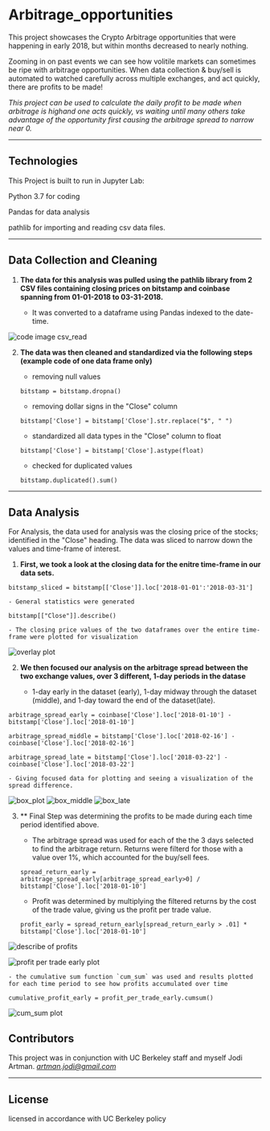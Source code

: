 # Arbitrage_opportunities
This project showcases the Crypto Arbitrage opportunities that were happening in early 2018, but within months decreased to nearly nothing. 

Zooming in on past events we can see how volitile markets can sometimes be ripe with arbitrage opportunities. When data collection & buy/sell is automated to watched carefully across multiple exchanges, and act quickly, there are profits to be made!

*This project can be used to calculate the daily profit to be made when arbitrage is highand one acts quickly, vs waiting until many others take advantage of the opportunity first causing the arbitrage spread to narrow near 0.*

---

## Technologies

This Project is built to run in Jupyter Lab:

 Python 3.7 for coding
 
 Pandas for data analysis
 
 pathlib for importing and reading csv data files.


---

## Data Collection and Cleaning

1. **The data for this analysis was pulled using the pathlib library from 2 CSV files containing closing prices on bitstamp and coinbase spanning from 01-01-2018 to 03-31-2018.** 

    - It was converted to a dataframe using Pandas indexed to the date-time. 

![code image csv_read]("./images/image_csv_read.png")

2. **The data was then cleaned and standardized via the following steps (example code of one data frame only)**

    - removing null values
    
    `bitstamp = bitstamp.dropna()`
    
    - removing dollar signs in the "Close" column
    
    `bitstamp['Close'] = bitstamp['Close'].str.replace("$", " ")`
    
    - standardized all data types in the "Close" column to float
    
    `bitstamp['Close'] = bitstamp['Close'].astype(float)`
    
    - checked for duplicated values
    
    `bitstamp.duplicated().sum()`

---

## Data Analysis

For Analysis, the data used for analysis was the closing price of the stocks; identified in the "Close" heading.
The data was sliced to narrow down the values and time-frame of interest. 

1. **First, we took a look at the closing data for the enitre time-frame in our data sets.**

`bitstamp_sliced = bitstamp[['Close']].loc['2018-01-01':'2018-03-31']`

    - General statistics were generated
    
`bitstamp[["Close"]].describe()`
    
    - The closing price values of the two dataframes over the entire time-frame were plotted for visualization
    
![overlay plot]("./images/overlay_plot.png)

2. **We then focused our analysis on the arbitrage spread between the two exchange values, over 3 different, 1-day periods in the datase**

    - 1-day early in the dataset (early), 1-day midway through the dataset (middle), and 1-day toward the end of the dataset(late).
    
`arbitrage_spread_early = coinbase['Close'].loc['2018-01-10'] - bitstamp['Close'].loc['2018-01-10']`
    
`arbitrage_spread_middle = bitstamp['Close'].loc['2018-02-16'] - coinbase['Close'].loc['2018-02-16']`
    
`arbitrage_spread_late = bitstamp['Close'].loc['2018-03-22'] - coinbase['Close'].loc['2018-03-22']`
    
    - Giving focused data for plotting and seeing a visualization of the spread difference.
    
![box_plot]("./images/box_plot_early.png) 
![box_middle]("./images/box_plot_middle.png)
![box_late]("./images/box_plot_late.png)
    
3. ** Final Step was determining the profits to be made during each time period identified above.

    - The arbitrage spread was used for each of the the 3 days selected to find the arbitrage return. Returns were filterd for those with a value over 1%, which accounted for the buy/sell fees. 
    
    `spread_return_early = arbitrage_spread_early[arbitrage_spread_early>0] / bitstamp['Close'].loc['2018-01-10']`
    
    - Profit was determined by multiplying the filtered returns by the cost of the trade value, giving us the profit per trade value.
    
    `profit_early = spread_return_early[spread_return_early > .01] * bitstamp['Close'].loc['2018-01-10']`
    
![describe of profits]("./images/profit_early.png)

![profit per trade early plot]("./images/profit_per_trade")

    - the cumulative sum function `cum_sum` was used and results plotted for each time period to see how profits accumulated over time
    
`cumulative_profit_early = profit_per_trade_early.cumsum()`

![cum_sum plot]("./images/cum_sum_plot")

## Contributors

This project was in conjunction with UC Berkeley staff and myself Jodi Artman.  *artman.jodi@gmail.com*

---

## License

licensed in accordance with UC Berkeley policy

